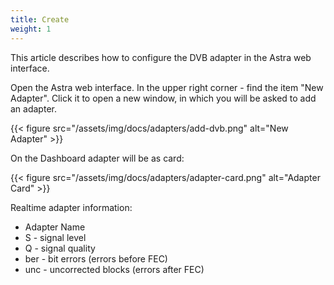 ```yaml
---
title: Create
weight: 1
---
```


This article describes how to configure the DVB adapter in the Astra web interface.

Open the Astra web interface. In the upper right corner - find the item "New Adapter".
Click it to open a new window, in which you will be asked to add an adapter.

{{< figure src="/assets/img/docs/adapters/add-dvb.png" alt="New Adapter" >}}

On the Dashboard adapter will be as card:

{{< figure src="/assets/img/docs/adapters/adapter-card.png" alt="Adapter Card" >}}

Realtime adapter information:

- Adapter Name
- S - signal level
- Q - signal quality
- ber - bit errors (errors before FEC)
- unc - uncorrected blocks (errors after FEC)
